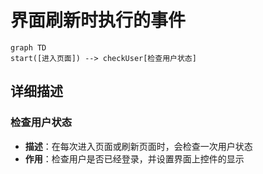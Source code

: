 # 界面刷新时执行的事件
```mermaid
graph TD
start([进入页面]) --> checkUser[检查用户状态]
```

## 详细描述
### 检查用户状态
- **描述**：在每次进入页面或刷新页面时，会检查一次用户状态
- **作用**：检查用户是否已经登录，并设置界面上控件的显示